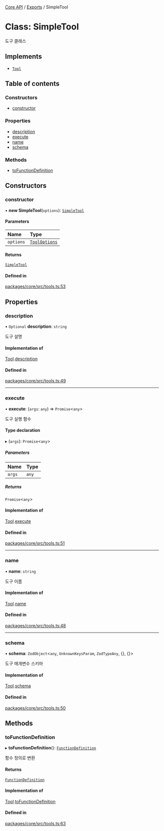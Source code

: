[Core API](../../) / [Exports](../modules) / SimpleTool

# Class: SimpleTool

도구 클래스

## Implements

- [`Tool`](../interfaces/Tool)

## Table of contents

### Constructors

- [constructor](SimpleTool#constructor)

### Properties

- [description](SimpleTool#description)
- [execute](SimpleTool#execute)
- [name](SimpleTool#name)
- [schema](SimpleTool#schema)

### Methods

- [toFunctionDefinition](SimpleTool#tofunctiondefinition)

## Constructors

### constructor

• **new SimpleTool**(`options`): [`SimpleTool`](SimpleTool)

#### Parameters

| Name | Type |
| :------ | :------ |
| `options` | [`ToolOptions`](../interfaces/ToolOptions) |

#### Returns

[`SimpleTool`](SimpleTool)

#### Defined in

[packages/core/src/tools.ts:53](https://github.com/robotaio/robota/blob/9579105c51358f78d543b68192b3502c0ddd981f/packages/core/src/tools.ts#L53)

## Properties

### description

• `Optional` **description**: `string`

도구 설명

#### Implementation of

[Tool](../interfaces/Tool).[description](../interfaces/Tool#description)

#### Defined in

[packages/core/src/tools.ts:49](https://github.com/robotaio/robota/blob/9579105c51358f78d543b68192b3502c0ddd981f/packages/core/src/tools.ts#L49)

___

### execute

• **execute**: (`args`: `any`) => `Promise`\<`any`\>

도구 실행 함수

#### Type declaration

▸ (`args`): `Promise`\<`any`\>

##### Parameters

| Name | Type |
| :------ | :------ |
| `args` | `any` |

##### Returns

`Promise`\<`any`\>

#### Implementation of

[Tool](../interfaces/Tool).[execute](../interfaces/Tool#execute)

#### Defined in

[packages/core/src/tools.ts:51](https://github.com/robotaio/robota/blob/9579105c51358f78d543b68192b3502c0ddd981f/packages/core/src/tools.ts#L51)

___

### name

• **name**: `string`

도구 이름

#### Implementation of

[Tool](../interfaces/Tool).[name](../interfaces/Tool#name)

#### Defined in

[packages/core/src/tools.ts:48](https://github.com/robotaio/robota/blob/9579105c51358f78d543b68192b3502c0ddd981f/packages/core/src/tools.ts#L48)

___

### schema

• **schema**: `ZodObject`\<`any`, `UnknownKeysParam`, `ZodTypeAny`, {}, {}\>

도구 매개변수 스키마

#### Implementation of

[Tool](../interfaces/Tool).[schema](../interfaces/Tool#schema)

#### Defined in

[packages/core/src/tools.ts:50](https://github.com/robotaio/robota/blob/9579105c51358f78d543b68192b3502c0ddd981f/packages/core/src/tools.ts#L50)

## Methods

### toFunctionDefinition

▸ **toFunctionDefinition**(): [`FunctionDefinition`](../interfaces/FunctionDefinition)

함수 정의로 변환

#### Returns

[`FunctionDefinition`](../interfaces/FunctionDefinition)

#### Implementation of

[Tool](../interfaces/Tool).[toFunctionDefinition](../interfaces/Tool#tofunctiondefinition)

#### Defined in

[packages/core/src/tools.ts:63](https://github.com/robotaio/robota/blob/9579105c51358f78d543b68192b3502c0ddd981f/packages/core/src/tools.ts#L63)

